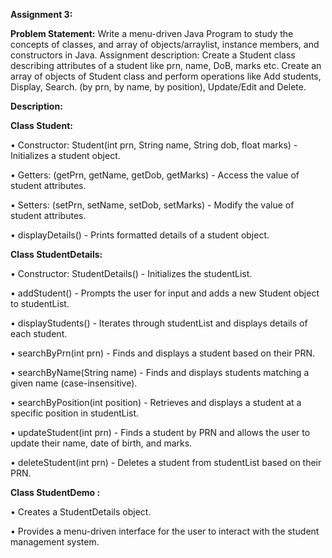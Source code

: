 **Assignment 3:**

**Problem Statement:**
Write a menu-driven Java Program to study the concepts of classes, and array of objects/arraylist, instance members, and constructors in Java. Assignment description: Create a Student class describing attributes of a student like prn, name, DoB, marks etc. Create an array of objects of Student class and perform operations like Add students, Display, Search. (by prn, by name, by position), Update/Edit and Delete.

**Description:**

**Class Student:**

•	Constructor: Student(int prn, String name, String dob, float marks) - Initializes a student object.

•	Getters: (getPrn, getName, getDob, getMarks) - Access the value of student attributes.

•	Setters: (setPrn, setName, setDob, setMarks) - Modify the value of student attributes.

•	displayDetails() - Prints formatted details of a student object.

**Class StudentDetails:**

•	Constructor: StudentDetails() - Initializes the studentList.

•	addStudent() - Prompts the user for input and adds a new Student object to studentList.

•	displayStudents() - Iterates through studentList and displays details of each student.

•	searchByPrn(int prn) - Finds and displays a student based on their PRN.

•	searchByName(String name) - Finds and displays students matching a given name (case-insensitive).

•	searchByPosition(int position) - Retrieves and displays a student at a specific position in studentList.

•	updateStudent(int prn) - Finds a student by PRN and allows the user to update their name, date of birth, and marks.

•	deleteStudent(int prn) - Deletes a student from studentList based on their PRN.

**Class StudentDemo :**

•	Creates a StudentDetails object.

•	Provides a menu-driven interface for the user to interact with the student management system.


